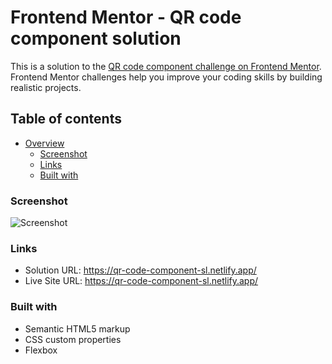 # Frontend Mentor - QR code component solution

This is a solution to the [QR code component challenge on Frontend Mentor](https://www.frontendmentor.io/challenges/qr-code-component-iux_sIO_H). Frontend Mentor challenges help you improve your coding skills by building realistic projects.

## Table of contents

- [Overview](#overview)
  - [Screenshot](#screenshot)
  - [Links](#links)
  - [Built with](#built-with)

### Screenshot

![Screenshot](./images/127.0.0.1*5500*.png)

### Links

- Solution URL: https://qr-code-component-sl.netlify.app/
- Live Site URL: https://qr-code-component-sl.netlify.app/

### Built with

- Semantic HTML5 markup
- CSS custom properties
- Flexbox
